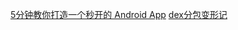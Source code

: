 



















































[5分钟教你打造一个秒开的 Android App](https://mp.weixin.qq.com/s/a8076txSPIUqGAbe30uEug)
[dex分包变形记](https://segmentfault.com/a/1190000004053072)
